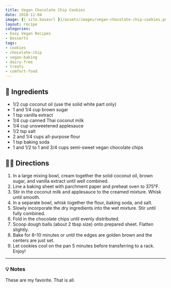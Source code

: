 ```yaml
---
title: Vegan Chocolate Chip Cookies
date: 2018-11-04
image: {{ site.baseurl }}/assets/images/vegan-chocolate-chip-cookies.png
layout: recipe
categories:
- Easy Vegan Recipes
- Desserts
tags:
- cookies
- chocolate-chip
- vegan-baking
- dairy-free
- treats
- comfort-food
---
```


## 🧾 Ingredients

- 1/2 cup coconut oil (use the solid white part only)  
- 1 and 1/4 cup brown sugar  
- 1 tsp vanilla extract  
- 1/4 cup canned Thai coconut milk  
- 1/4 cup unsweetened applesauce  
- 1/2 tsp salt  
- 2 and 1/4 cups all-purpose flour  
- 1 tsp baking soda  
- 1 and 1/2 to 1 and 3/4 cups semi-sweet vegan chocolate chips  

## 👩‍🍳 Directions

1. In a large mixing bowl, cream together the solid coconut oil, brown sugar, and vanilla extract until well combined.  
2. Line a baking sheet with parchment paper and preheat oven to 375°F.  
3. Stir in the coconut milk and applesauce to the creamed mixture. Whisk until smooth.  
4. In a separate bowl, whisk together the flour, baking soda, and salt.  
5. Slowly incorporate the dry ingredients into the wet mixture. Stir until fully combined.  
6. Fold in the chocolate chips until evenly distributed.  
7. Scoop dough balls (about 2 tbsp size) onto prepared sheet. Flatten slightly.  
8. Bake for 8–10 minutes or until the edges are golden brown and the centers are just set.  
9. Let cookies cool on the pan 5 minutes before transferring to a rack. Enjoy!


---

### 💡 Notes

These are my favorite. That is all.
